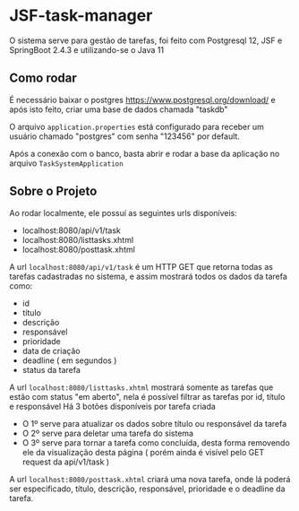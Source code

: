 # JSF-task-manager


O sistema serve para gestão de tarefas, foi feito com Postgresql 12, JSF e SpringBoot 2.4.3 e utilizando-se o Java 11


## Como rodar

É necessário baixar o postgres https://www.postgresql.org/download/ e após isto feito, criar uma base de dados chamada "taskdb"

O arquivo `application.properties` está configurado para receber um usuário chamado "postgres" com senha "123456" por default.

Após a conexão com o banco, basta abrir e rodar a base da aplicação no arquivo `TaskSystemApplication` 


## Sobre o Projeto

Ao rodar localmente, ele possuí as seguintes urls disponíveis:

* localhost:8080/api/v1/task
* localhost:8080/listtasks.xhtml
* localhost:8080/posttask.xhtml

A url `localhost:8080/api/v1/task` é um HTTP GET que retorna todas as tarefas cadastradas no sistema, e assim mostrará todos os dados da tarefa como:

* id
* título
* descrição
* responsável
* prioridade
* data de criação
* deadline ( em segundos )
* status da tarefa

A url `localhost:8080/listtasks.xhtml` mostrará somente as tarefas que estão com status "em aberto", nela é possível filtrar as tarefas por id, título e responsável
Há 3 botões disponíveis por tarefa criada

* O 1º serve para atualizar os dados sobre título ou responsável da tarefa
* O 2º serve para deletar uma tarefa do sistema
* O 3º serve para tornar a tarefa como concluída, desta forma removendo ele da visualização desta página ( porém ainda é visível pelo GET request da api/v1/task )

A url `localhost:8080/posttask.xhtml` criará uma nova tarefa, onde lá poderá ser especificado, título, descrição, responsável, prioridade e o deadline da tarefa.


